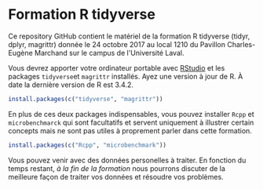 # Formation R tidyverse

Ce repository GitHub contient le matériel de la formation R tidyverse (tidyr, dplyr, magrittr) donnée le 24 octobre 2017 au local 1210 du Pavillon Charles-Eugène Marchand sur le campus de l'Université Laval.

Vous devrez apporter votre ordinateur portable avec [RStudio](https://www.rstudio.com/products/rstudio/download/#download) et les packages `tidyverse`et `magrittr` installés. Ayez une version à jour de R. À date la dernière version de R est 3.4.2.

```r
install.packages(c("tidyverse", "magrittr"))
```

En plus de ces deux packages indispensables, vous pouvez installer `Rcpp` et `microbenchmarck` qui sont facultatifs et servent uniquement à illustrer certain concepts mais ne sont pas utiles à proprement parler dans cette formation.

```r
install.packages(c("Rcpp", "microbenchmark"))
```

Vous pouvez venir avec des données personelles à traiter. En fonction du temps restant, *à la fin de la formation* nous pourrons discuter de la meilleure façon de traiter vos données et résoudre vos problèmes.
